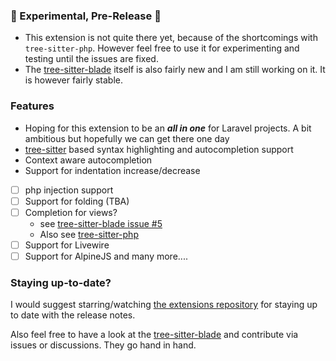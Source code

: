 ### 🚧 Experimental, Pre-Release 🚧

-   This extension is not quite there yet, because of the shortcomings
    with `tree-sitter-php`. However feel free to use it for
    experimenting and testing until the issues are fixed.
-   The
    [tree-sitter-blade](https://github.com/EmranMR/tree-sitter-blade)
    itself is also fairly new and I am still working on it. It is
    however fairly stable.

### Features

-   Hoping for this extension to be an **_all in one_** for Laravel
    projects. A bit ambitious but hopefully we can get there one day
-   [tree-sitter](https://github.com/EmranMR/tree-sitter-blade) based
    syntax highlighting and autocompletion support
-   Context aware autocompletion
-   Support for indentation increase/decrease
-   [ ] php injection support
-   [ ] Support for folding (TBA)
-   [ ] Completion for views?
    -   see
        [tree-sitter-blade issue #5](https://github.com/EmranMR/tree-sitter-blade/issues/5)
    -   Also see
        [tree-sitter-php](https://github.com/tree-sitter/tree-sitter-php/pull/180)
-   [ ] Support for Livewire
-   [ ] Support for AlpineJS and many more....

### Staying up-to-date?

I would suggest starring/watching
[the extensions repository](https://github.com/EmranMR/Laravel-Nova-Extension)
for staying up to date with the release notes.

Also feel free to have a look at the
[tree-sitter-blade](https://github.com/EmranMR/tree-sitter-blade) and
contribute via issues or discussions. They go hand in hand.
